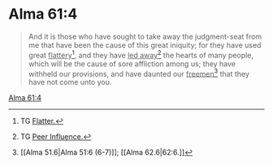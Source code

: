 # Alma 61:4

> And it is those who have sought to take away the judgment-seat from me that have been the cause of this great iniquity; for they have used great <u>flattery</u>[^a], and they have <u>led away</u>[^b] the hearts of many people, which will be the cause of sore affliction among us; they have withheld our provisions, and have daunted our <u>freemen</u>[^c] that they have not come unto you.

[Alma 61:4](https://www.churchofjesuschrist.org/study/scriptures/bofm/alma/61?lang=eng&id=p4#p4)


[^a]: TG [Flatter.](https://www.churchofjesuschrist.org/study/scriptures/tg/flatter?lang=eng)
[^b]: TG [Peer Influence.](https://www.churchofjesuschrist.org/study/scriptures/tg/peer-influence?lang=eng)
[^c]: [[Alma 51.6|Alma 51:6 (6-7)]]; [[Alma 62.6|62:6.]]
